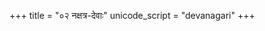+++
title = "०२ नक्षत्र-देवाः"
unicode_script = "devanagari"
+++

<div class="js_include" url="../../../../../../../kalpaH/brAhmaNam/taittirIyam/tattvam/naxatra-devAH/"  newLevelForH1="2" includeTitle="false"> </div>  